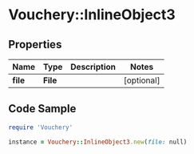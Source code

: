 # Vouchery::InlineObject3

## Properties

Name | Type | Description | Notes
------------ | ------------- | ------------- | -------------
**file** | **File** |  | [optional] 

## Code Sample

```ruby
require 'Vouchery'

instance = Vouchery::InlineObject3.new(file: null)
```


